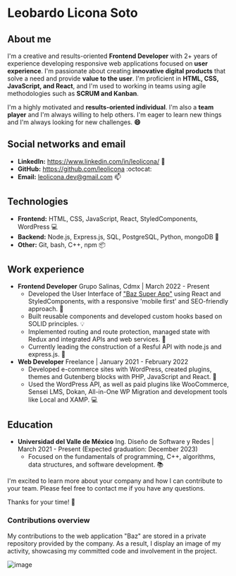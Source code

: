 # Leobardo Licona Soto

## About me

I'm a creative and results-oriented **Frontend Developer** with 2+ years of experience developing responsive web applications focused on **user experience**. I'm passionate about creating **innovative digital products** that solve a need and provide **value to the user**. I'm proficient in **HTML, CSS, JavaScript, and React**, and I'm used to working in teams using agile methodologies such as **SCRUM and Kanban**.

I'm a highly motivated and **results-oriented individual**. I'm also a **team player** and I'm always willing to help others. I'm eager to learn new things and I'm always looking for new challenges. **:smile:** 


## Social networks and email

* **LinkedIn:** https://www.linkedin.com/in/leolicona/ :bust_in_silhouette:
* **GitHub:** https://github.com/leolicona :octocat:
* **Email:** leolicona.dev@gmail.com :mailbox:

## Technologies

* **Frontend:** HTML, CSS, JavaScript, React, StyledComponents, WordPress :computer:
* **Backend:** Node.js, Express.js, SQL, PostgreSQL, Python, mongoDB  :rocket:
* **Other:** Git, bash, C++, npm :package:

## Work experience

* **Frontend Developer**
  Grupo Salinas, Cdmx | March 2022 - Present
    * Developed the User Interface of  [ "Baz Super App"](https://www.baz.app/) using React and StyledComponents, with a responsive 'mobile first' and SEO-friendly approach. :iphone:
    * Built reusable components and developed custom hooks based on SOLID principles. :bulb:
    * Implemented routing and route protection, managed state with Redux and integrated APIs and web services. :wrench:
    * Currently leading the construction of a Resful API with node.js and express.js. :rocket:
* **Web Developer**
  Freelance | January 2021 - February 2022
    * Developed e-commerce sites with WordPress, created plugins, themes and Gutenberg blocks with PHP, JavaScript and React. :shopping_cart:
    * Used the WordPress API, as well as paid plugins like WooCommerce, Sensei LMS, Dokan, All-in-One WP Migration and development tools like Local and XAMP. :computer:

## Education

* **Universidad del Valle de México**
Ing. Diseño de Software y Redes | March 2021 - Present (Expected graduation: December 2023)
    * Focused on the fundamentals of programming, C++, algorithms, data structures, and software development. :books:

I'm excited to learn more about your company and how I can contribute to your team. Please feel free to contact me if you have any questions.

Thanks for your time! :wave:

###  Contributions overview
My contributions to the web application "Baz" are stored in a private repository provided by the company. As a result, I display an image of my activity, showcasing my committed code and involvement in the project.

![image](https://github.com/leolicona/leolicona/assets/84453410/6b6fdc4a-83bb-4c0c-97f6-ad0b2a02dc7b)



